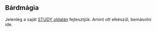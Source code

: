 ## Bárdmágia

Jelenleg a saját [STUDY oldalán](https://github.com/kaktusztea/km100/wiki/STUDY.magiatradicio.bardmagia) fejlesztjük. Amint ott elkészül, bemásolni ide.